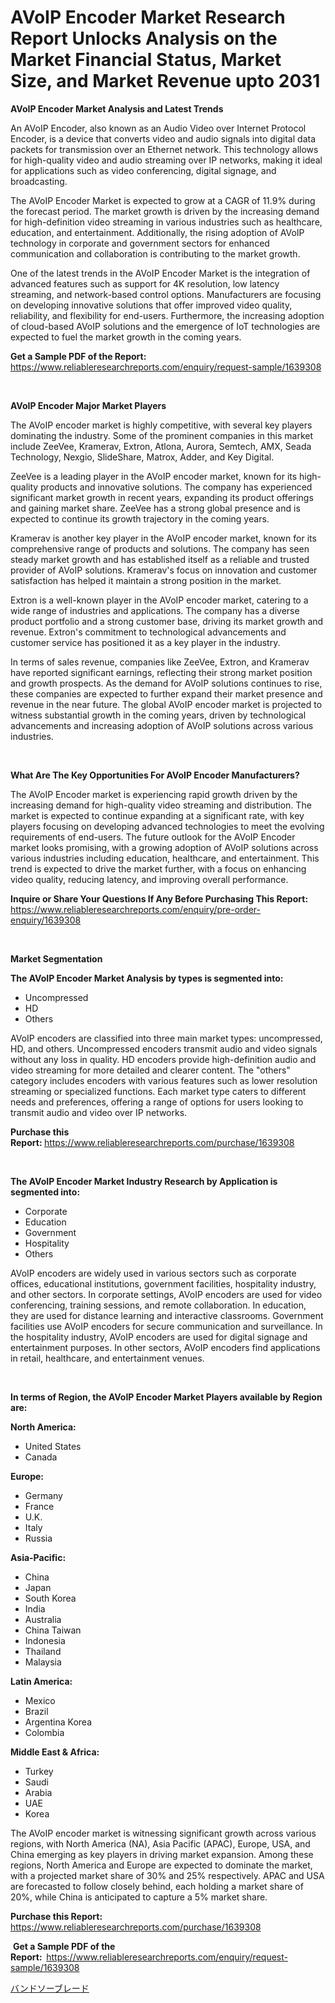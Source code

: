 <p><h1>AVoIP Encoder Market Research Report Unlocks Analysis on the Market Financial Status, Market Size, and Market Revenue upto 2031</h1></p><p><strong>AVoIP Encoder Market Analysis and Latest Trends</strong></p>
<p><p>An AVoIP Encoder, also known as an Audio Video over Internet Protocol Encoder, is a device that converts video and audio signals into digital data packets for transmission over an Ethernet network. This technology allows for high-quality video and audio streaming over IP networks, making it ideal for applications such as video conferencing, digital signage, and broadcasting.</p><p>The AVoIP Encoder Market is expected to grow at a CAGR of 11.9% during the forecast period. The market growth is driven by the increasing demand for high-definition video streaming in various industries such as healthcare, education, and entertainment. Additionally, the rising adoption of AVoIP technology in corporate and government sectors for enhanced communication and collaboration is contributing to the market growth.</p><p>One of the latest trends in the AVoIP Encoder Market is the integration of advanced features such as support for 4K resolution, low latency streaming, and network-based control options. Manufacturers are focusing on developing innovative solutions that offer improved video quality, reliability, and flexibility for end-users. Furthermore, the increasing adoption of cloud-based AVoIP solutions and the emergence of IoT technologies are expected to fuel the market growth in the coming years.</p></p>
<p><strong>Get a Sample PDF of the Report:&nbsp;</strong> <a href="https://www.reliableresearchreports.com/enquiry/request-sample/1639308">https://www.reliableresearchreports.com/enquiry/request-sample/1639308</a></p>
<p>&nbsp;</p>
<p><strong>AVoIP Encoder Major Market Players</strong></p>
<p><p>The AVoIP encoder market is highly competitive, with several key players dominating the industry. Some of the prominent companies in this market include ZeeVee, Kramerav, Extron, Atlona, Aurora, Semtech, AMX, Seada Technology, Nexgio, SlideShare, Matrox, Adder, and Key Digital.</p><p>ZeeVee is a leading player in the AVoIP encoder market, known for its high-quality products and innovative solutions. The company has experienced significant market growth in recent years, expanding its product offerings and gaining market share. ZeeVee has a strong global presence and is expected to continue its growth trajectory in the coming years.</p><p>Kramerav is another key player in the AVoIP encoder market, known for its comprehensive range of products and solutions. The company has seen steady market growth and has established itself as a reliable and trusted provider of AVoIP solutions. Kramerav's focus on innovation and customer satisfaction has helped it maintain a strong position in the market.</p><p>Extron is a well-known player in the AVoIP encoder market, catering to a wide range of industries and applications. The company has a diverse product portfolio and a strong customer base, driving its market growth and revenue. Extron's commitment to technological advancements and customer service has positioned it as a key player in the industry.</p><p>In terms of sales revenue, companies like ZeeVee, Extron, and Kramerav have reported significant earnings, reflecting their strong market position and growth prospects. As the demand for AVoIP solutions continues to rise, these companies are expected to further expand their market presence and revenue in the near future. The global AVoIP encoder market is projected to witness substantial growth in the coming years, driven by technological advancements and increasing adoption of AVoIP solutions across various industries.</p></p>
<p>&nbsp;</p>
<p><strong>What Are The Key Opportunities For AVoIP Encoder Manufacturers?</strong></p>
<p><p>The AVoIP Encoder market is experiencing rapid growth driven by the increasing demand for high-quality video streaming and distribution. The market is expected to continue expanding at a significant rate, with key players focusing on developing advanced technologies to meet the evolving requirements of end-users. The future outlook for the AVoIP Encoder market looks promising, with a growing adoption of AVoIP solutions across various industries including education, healthcare, and entertainment. This trend is expected to drive the market further, with a focus on enhancing video quality, reducing latency, and improving overall performance.</p></p>
<p><strong>Inquire or Share Your Questions If Any Before Purchasing This Report:</strong> <a href="https://www.reliableresearchreports.com/enquiry/pre-order-enquiry/1639308">https://www.reliableresearchreports.com/enquiry/pre-order-enquiry/1639308</a></p>
<p>&nbsp;</p>
<p><strong>Market Segmentation</strong></p>
<p><strong>The AVoIP Encoder Market Analysis by types is segmented into:</strong></p>
<p><ul><li>Uncompressed</li><li>HD</li><li>Others</li></ul></p>
<p><p>AVoIP encoders are classified into three main market types: uncompressed, HD, and others. Uncompressed encoders transmit audio and video signals without any loss in quality. HD encoders provide high-definition audio and video streaming for more detailed and clearer content. The "others" category includes encoders with various features such as lower resolution streaming or specialized functions. Each market type caters to different needs and preferences, offering a range of options for users looking to transmit audio and video over IP networks.</p></p>
<p><strong>Purchase this Report:&nbsp;</strong><a href="https://www.reliableresearchreports.com/purchase/1639308">https://www.reliableresearchreports.com/purchase/1639308</a></p>
<p>&nbsp;</p>
<p><strong>The AVoIP Encoder Market Industry Research by Application is segmented into:</strong></p>
<p><ul><li>Corporate</li><li>Education</li><li>Government</li><li>Hospitality</li><li>Others</li></ul></p>
<p><p>AVoIP encoders are widely used in various sectors such as corporate offices, educational institutions, government facilities, hospitality industry, and other sectors. In corporate settings, AVoIP encoders are used for video conferencing, training sessions, and remote collaboration. In education, they are used for distance learning and interactive classrooms. Government facilities use AVoIP encoders for secure communication and surveillance. In the hospitality industry, AVoIP encoders are used for digital signage and entertainment purposes. In other sectors, AVoIP encoders find applications in retail, healthcare, and entertainment venues.</p></p>
<p>&nbsp;</p>
<p><strong>In terms of Region, the AVoIP Encoder Market Players available by Region are:</strong></p>
<p>
    <p> <strong> North America: </strong>
        <ul>
            <li>United States</li>
            <li>Canada</li>
        </ul>
        </p> 
    <p> <strong> Europe: </strong>
        <ul>
            <li>Germany</li>
            <li>France</li>
            <li>U.K.</li>
            <li>Italy</li>
            <li>Russia</li>
        </ul>
        </p> 
    <p> <strong> Asia-Pacific: </strong>
        <ul>
            <li>China</li>
            <li>Japan</li>
            <li>South Korea</li>
            <li>India</li>
            <li>Australia</li>
            <li>China Taiwan</li>
            <li>Indonesia</li>
            <li>Thailand</li>
            <li>Malaysia</li>
        </ul>
        </p> 
    <p> <strong> Latin America: </strong>
        <ul>
            <li>Mexico</li>
            <li>Brazil</li>
            <li>Argentina Korea</li>
            <li>Colombia</li>
        </ul>
        </p> 
    <p> <strong> Middle East & Africa: </strong>
        <ul>
            <li>Turkey</li>
            <li>Saudi</li>
            <li>Arabia</li>
            <li>UAE</li>
            <li>Korea</li>
        </ul>
    </p>
    </p>
<p><p>The AVoIP encoder market is witnessing significant growth across various regions, with North America (NA), Asia Pacific (APAC), Europe, USA, and China emerging as key players in driving market expansion. Among these regions, North America and Europe are expected to dominate the market, with a projected market share of 30% and 25% respectively. APAC and USA are forecasted to follow closely behind, each holding a market share of 20%, while China is anticipated to capture a 5% market share.</p></p>
<p><strong>Purchase this Report: </strong><a href="https://www.reliableresearchreports.com/purchase/1639308">https://www.reliableresearchreports.com/purchase/1639308</a></p>
<p>&nbsp;<strong>Get a Sample PDF of the Report:&nbsp;&nbsp;</strong><a href="https://www.reliableresearchreports.com/enquiry/request-sample/1639308">https://www.reliableresearchreports.com/enquiry/request-sample/1639308</a></p>
<p><strong></strong></p>
<p><p><a href="https://github.com/SarahFahey88/Market-Research-Report-List-1/blob/main/454000612862.md">バンドソーブレード</a></p></p>